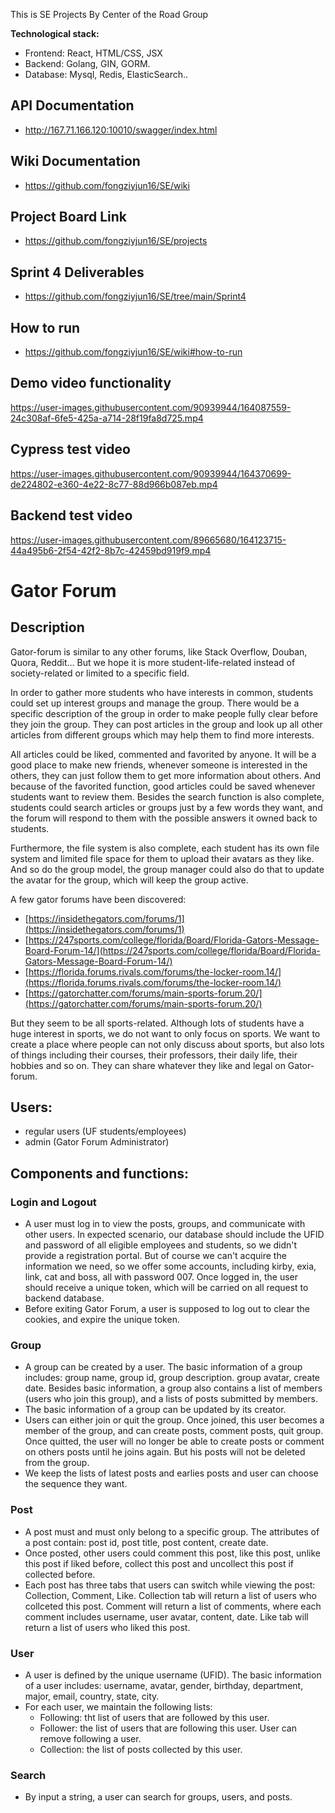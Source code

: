This is SE Projects By Center of the Road Group

**Technological stack:**
- Frontend: React, HTML/CSS, JSX
- Backend: Golang, GIN,  GORM.
- Database: Mysql, Redis, ElasticSearch..


## API Documentation

- http://167.71.166.120:10010/swagger/index.html

## Wiki Documentation
- https://github.com/fongziyjun16/SE/wiki

## Project Board Link
- https://github.com/fongziyjun16/SE/projects

## Sprint 4 Deliverables
- https://github.com/fongziyjun16/SE/tree/main/Sprint4

## How to run
- https://github.com/fongziyjun16/SE/wiki#how-to-run

## Demo video functionality

https://user-images.githubusercontent.com/90939944/164087559-24c308af-6fe5-425a-a714-28f19fa8d725.mp4

## Cypress test video

https://user-images.githubusercontent.com/90939944/164370699-de224802-e360-4e22-8c77-88d966b087eb.mp4

## Backend test video
https://user-images.githubusercontent.com/89665680/164123715-44a495b6-2f54-42f2-8b7c-42459bd919f9.mp4



# Gator Forum

## Description
Gator-forum is similar to any other forums, like Stack Overflow, Douban, Quora, Reddit… But we hope it is more student-life-related instead of society-related or limited to a specific field. 

In order to gather more students who have interests in common, students could set up interest groups and manage the group. There would be a specific description of the group in order to make people fully clear before they join the group. They can post articles in the group and look up all other articles from different groups which may help them to find more interests.

All articles could be liked, commented and favorited by anyone. It will be a good place to make new friends, whenever someone is interested in the others, they can just follow them to get more information about others. And because of the favorited function, good articles could be saved whenever students want to review them. Besides the search function is also complete, students could search articles or groups just by a few words they want, and the forum will respond to them with the possible answers it owned back to students.

Furthermore, the file system is also complete, each student has its own file system and limited file space for them to upload their avatars as they like. And so do the group model, the group manager could also do that to update the avatar for the group, which will keep the group active. 

A few gator forums have been discovered:
-   [https://insidethegators.com/forums/1](https://insidethegators.com/forums/1)
-   [https://247sports.com/college/florida/Board/Florida-Gators-Message-Board-Forum-14/](https://247sports.com/college/florida/Board/Florida-Gators-Message-Board-Forum-14/)
-   [https://florida.forums.rivals.com/forums/the-locker-room.14/](https://florida.forums.rivals.com/forums/the-locker-room.14/)
-   [https://gatorchatter.com/forums/main-sports-forum.20/](https://gatorchatter.com/forums/main-sports-forum.20/)

But they seem to be all sports-related. Although lots of students have a huge interest in sports, we do not want to only focus on sports. We want to create a place where people can not only discuss about sports, but also lots of things including their courses, their professors, their daily life, their hobbies and so on. They can share whatever they like and legal on Gator-forum.

## Users:

- regular users (UF students/employees)
- admin (Gator Forum Administrator)


## Components and functions:

### Login and Logout
- A user must log in to view the posts, groups, and communicate with other users. In expected scenario, our database should include the UFID and password of all eligible employees and students, so we didn't provide a registration portal. But of course we can't acquire the information we need, so we offer some accounts, including kirby, exia, link, cat and boss, all with password 007. Once logged in, the user should receive a unique token, which will be carried on all request to backend database.
- Before exiting Gator Forum, a user is supposed to log out to clear the cookies, and expire the unique token.

### Group
- A group can be created by a user. The basic information of a group includes: group name, group id, group description. group avatar, create date. Besides basic information, a group also contains a list of members (users who join this group), and a lists of posts submitted by members.
- The basic information of a group can be updated by its creator.
- Users can either join or quit the group. Once joined, this user becomes a member of the group, and can create posts, comment posts, quit group. Once quitted, the user will no longer be able to create posts or comment on others posts until he joins again. But his posts will not be deleted from the group.
- We keep the lists of latest posts and earlies posts and user can choose the sequence they want.

### Post
- A post must and must only belong to a specific group. The attributes of a post contain: post id, post title, post content, create date.
- Once posted, other users could comment this post, like this post, unlike this post if liked before, collect this post and uncollect this post if collected before.
- Each post has three tabs that users can switch while viewing the post: Collection, Comment, Like. Collection tab will return a list of users who collceted this post. Comment will return a list of comments, where each comment includes username, user avatar, content, date. Like tab will return a list of users who liked this post.
	
### User
- A user is defined by the unique username (UFID). The basic information of a user includes: username, avatar, gender, birthday, department, major, email, country, state, city.
- For each user, we maintain the following lists:
	- Following: tht list of users that are followed by this user.
	- Follower: the list of users that are following this user. User can remove following a user.
	- Collection: the list of posts collected by this user. 

### Search
- By input a string, a user can search for groups, users, and posts.

